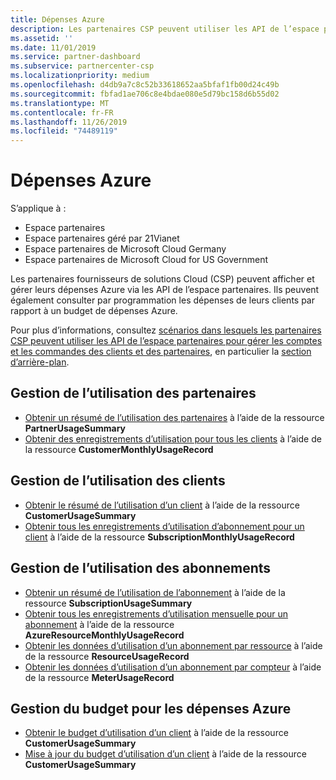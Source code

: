 ```yaml
---
title: Dépenses Azure
description: Les partenaires CSP peuvent utiliser les API de l’espace partenaires pour afficher et gérer leurs dépenses Azure. Ils peuvent également consulter par programmation les dépenses Azure de leurs clients par rapport à leur budget.
ms.assetid: ''
ms.date: 11/01/2019
ms.service: partner-dashboard
ms.subservice: partnercenter-csp
ms.localizationpriority: medium
ms.openlocfilehash: d4db9a7c8c52b33618652aa5bfaf1fb00d24c49b
ms.sourcegitcommit: fbfad1ae706c8e4bdae080e5d79bc158d6b55d02
ms.translationtype: MT
ms.contentlocale: fr-FR
ms.lasthandoff: 11/26/2019
ms.locfileid: "74489119"
---
```

# <a name="azure-spending"></a>Dépenses Azure

S’applique à :

- Espace partenaires
- Espace partenaires géré par 21Vianet
- Espace partenaires de Microsoft Cloud Germany
- Espace partenaires de Microsoft Cloud for US Government

Les partenaires fournisseurs de solutions Cloud (CSP) peuvent afficher et gérer leurs dépenses Azure via les API de l’espace partenaires. Ils peuvent également consulter par programmation les dépenses de leurs clients par rapport à un budget de dépenses Azure.

Pour plus d’informations, consultez [scénarios dans lesquels les partenaires CSP peuvent utiliser les API de l’espace partenaires pour gérer les comptes et les commandes des clients et des partenaires](scenarios.md), en particulier la [section d’arrière-plan](scenarios.md#background).

## <a name="partner-usage-management"></a>Gestion de l’utilisation des partenaires

- [Obtenir un résumé de l’utilisation des partenaires](get-a-partner-usage-summary.md) à l’aide de la ressource **PartnerUsageSummary**
- [Obtenir des enregistrements d’utilisation pour tous les clients](get-a-customer-s-usage-records.md) à l’aide de la ressource **CustomerMonthlyUsageRecord**

## <a name="customer-usage-management"></a>Gestion de l’utilisation des clients

- [Obtenir le résumé de l’utilisation d’un client](get-a-customer-usage-summary.md) à l’aide de la ressource **CustomerUsageSummary**
- [Obtenir tous les enregistrements d’utilisation d’abonnement pour un client](get-a-customer-subscription-s-usage-records.md) à l’aide de la ressource **SubscriptionMonthlyUsageRecord**

## <a name="subscription-usage-management"></a>Gestion de l’utilisation des abonnements

- [Obtenir un résumé de l’utilisation de l’abonnement](get-a-customer-subscription-usage-summary.md) à l’aide de la ressource **SubscriptionUsageSummary**
- [Obtenir tous les enregistrements d’utilisation mensuelle pour un abonnement](get-all-monthly-usage-records-for-a-subscription.md) à l’aide de la ressource **AzureResourceMonthlyUsageRecord**
- [Obtenir les données d’utilisation d’un abonnement par ressource](get-a-customer-subscription-resource-usage-records.md) à l’aide de la ressource **ResourceUsageRecord**
- [Obtenir les données d’utilisation d’un abonnement par compteur](get-a-customer-subscription-meter-usage-records.md) à l’aide de la ressource **MeterUsageRecord**

## <a name="azure-spending-budget-management"></a>Gestion du budget pour les dépenses Azure

- [Obtenir le budget d’utilisation d’un client](get-a-customer-s-usage-spending-budget.md) à l’aide de la ressource **CustomerUsageSummary**
- [Mise à jour du budget d’utilisation d’un client](update-a-customer-s-usage-spending-budget.md) à l’aide de la ressource **CustomerUsageSummary**
